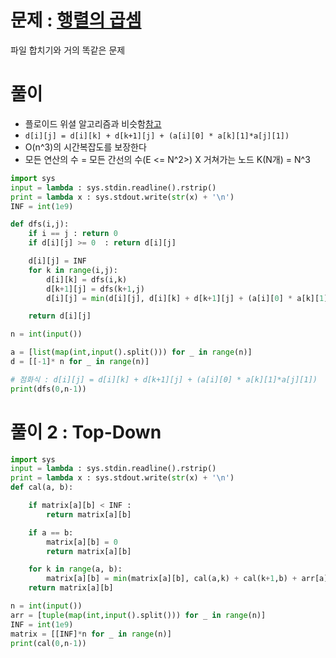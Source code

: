 # 문제 : [행렬의 곱셈](https://www.acmicpc.net/problem/11049)
파일 합치기와 거의 똑같은 문제  
# 풀이
- 플로이드 위셜 알고리즘과 비슷함[참고](https://github.com/murjune/today_junelog/blob/main/algorithm/%EC%B5%9C%EB%8B%A8%EA%B2%BD%EB%A1%9C/%ED%94%8C%EB%A1%9C%EC%9D%B4%EB%93%9C%20%EC%9B%8C%EC%85%9C/1.%20%EA%B0%9C%EC%9A%94.md)  
- `d[i][j] = d[i][k] + d[k+1][j] + (a[i][0] * a[k][1]*a[j][1])`   
- O(n^3)의 시간복잡도를 보장한다
- 모든 연산의 수 = 모든 간선의 수(E <= N^2>) X 거쳐가는 노드 K(N개) = N^3
```python
import sys
input = lambda : sys.stdin.readline().rstrip()
print = lambda x : sys.stdout.write(str(x) + '\n')
INF = int(1e9)

def dfs(i,j):
    if i == j : return 0
    if d[i][j] >= 0  : return d[i][j]

    d[i][j] = INF
    for k in range(i,j):
        d[i][k] = dfs(i,k)
        d[k+1][j] = dfs(k+1,j)
        d[i][j] = min(d[i][j], d[i][k] + d[k+1][j] + (a[i][0] * a[k][1]*a[j][1]))

    return d[i][j]

n = int(input())

a = [list(map(int,input().split())) for _ in range(n)]
d = [[-1]* n for _ in range(n)]

# 점화식 : d[i][j] = d[i][k] + d[k+1][j] + (a[i][0] * a[k][1]*a[j][1])
print(dfs(0,n-1))
```
# 풀이 2 : Top-Down
```python
import sys
input = lambda : sys.stdin.readline().rstrip()
print = lambda x : sys.stdout.write(str(x) + '\n')
def cal(a, b):

    if matrix[a][b] < INF :
        return matrix[a][b]

    if a == b:
        matrix[a][b] = 0
        return matrix[a][b]

    for k in range(a, b):
        matrix[a][b] = min(matrix[a][b], cal(a,k) + cal(k+1,b) + arr[a][0]*arr[k][1]*arr[b][1])
    return matrix[a][b]

n = int(input())
arr = [tuple(map(int,input().split())) for _ in range(n)]
INF = int(1e9)
matrix = [[INF]*n for _ in range(n)]
print(cal(0,n-1))
```
